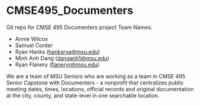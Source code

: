 # CMSE495_Documenters
Git repo for CMSE 495 Documenters project
Team Names:
- Annie Wilcox
- Samuel Corder
- Ryan Hanks (hanksrya@msu.edu)
- Minh Anh Dang (danganh1@msu.edu)
- Ryan Flanery (flaneryr@msu.edu)

We are a team of MSU Seniors who are working as a team in CMSE 495 Senior Capstone with Documenters - a nonprofit that centralizes public meeting dates, times, locations, official records and original documentation at the city, county, and state-level in one searchable location.
